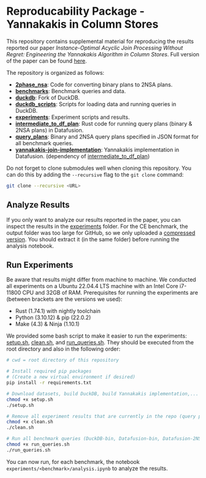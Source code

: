 # Reproducability Package - Yannakakis in Column Stores
This repository contains supplemental material for reproducing the results reported our paper *Instance-Optimal Acyclic Join Processing Without Regret: Engineering the Yannakakis Algorithm in Column Stores*. Full version of the paper can be found [here](./paper.pdf).

The repository is organized as follows:

- [**2phase_nsa**](./2phase_nsa/): Code for converting binary plans to 2NSA plans.
- [**benchmarks**](./benchmarks/): Benchmark queries and data.
- [**duckdb**](https://github.com/LieseB-1746743/duckdb): Fork of DuckDB.
- [**duckdb_scripts**](./duckdb_scripts/): Scripts for loading data and running queries in DuckDB.
- [**experiments**](./experiments/): Experiment scripts and results.
- [**intermediate_to_df_plan**](./intermediate_to_df_plan/): Rust code for running query plans (binary & 2NSA plans) in Datafusion.
- [**query_plans**](./query_plans/): Binary and 2NSA query plans specified in JSON format for all benchmark queries.
- [**yannakakis-join-implementation**](./yannakakis-join-implementation/): Yannakakis implementation in Datafusion. (dependency of [intermediate_to_df_plan](./intermediate_to_df_plan/))


Do not forget to clone submodules well when cloning this repository. You can do this by adding the `--recursive` flag to the `git clone` command:

```bash
git clone --recursive <URL>
```


## Analyze Results

If you only want to analyze our results reported in the paper, you can inspect the results in the [experiments](./experiments/) folder. For the CE benchmark, the output folder was too large for GitHub, so we only uploaded a [compressed version](./experiments/ce/output.tar.xz). You should extract it (in the same folder) before running the analysis notebook.

## Run Experiments

Be aware that results might differ from machine to machine. We conducted all experiments on a Ubuntu 22.04.4 LTS machine with an Intel Core i7-11800 CPU and 32GB of RAM. Prerequisites for running the experiments are (between brackets are the versions we used):

- Rust (1.74.1) with nightly toolchain
- Python (3.10.12) & pip (22.0.2)
- Make (4.3) & Ninja (1.10.1)


We provided some bash script to make it easier to run the experiments: [setup.sh](./setup.sh), [clean.sh](./clean.sh), and [run_queries.sh](./run_queries.sh). They should be executed from the root directory and also in the following order:

```bash
# cwd = root directory of this repository

# Install required pip packages
# (Create a new virtual environment if desired)
pip install -r requirements.txt

# Download datasets, build DuckDB, build Yannakakis implementation,...
chmod +x setup.sh
./setup.sh

# Remove all experiment results that are currently in the repo (query plans, csv files, ...)
chmod +x clean.sh
./clean.sh

# Run all benchmark queries (DuckDB-bin, Datafusion-bin, Datafusion-2NSA)
chmod +x run_queries.sh
./run_queries.sh
```

You can now run, for each benchmark, the notebook `experiments/<benchmark>/analysis.ipynb` to analyze the results.
